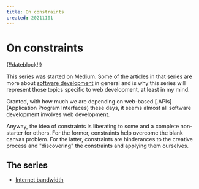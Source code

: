 ```yaml
---
title: On constraints
created: 20211101
---
```


# On constraints

{!!dateblock!!}

This series was started on Medium. Some of the articles in that series are more about [software development](/software-development/) in general and is why this series will represent those topics specific to web development, at least in my mind.

Granted, with how much we are depending on web-based [.APIs](Application Program Interfaces) these days, it seems almost all software development involves web development.

Anyway, the idea of constraints is liberating to some and a complete non-starter for others. For the former, constraints help overcome the blank canvas problem. For the latter, constraints are hinderances to the creative process and "discovering" the constraints and applying them ourselves.

## The series

- [Internet bandwidth](/web-development/on-constraints/internet-bandwidth/)
